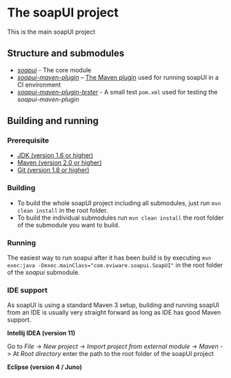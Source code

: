 # The soapUI project

This is the main soapUI project

## Structure and submodules

* *[soapui](https://github.com/SmartBear/soapui/tree/SOAPUI-3838-Convert-to-maven3/soapui)* - The core module
* *[soapui-maven-plugin](https://github.com/SmartBear/soapui/tree/SOAPUI-3838-Convert-to-maven3/soapui-maven-plugin)* – [The Maven plugin](http://www.soapui.org/Test-Automation/maven-2x.html) used for running soapUI in a CI environment
* *[soapui-maven-plugin-tester](https://github.com/SmartBear/soapui/tree/SOAPUI-3838-Convert-to-maven3/soapui-maven-plugin-tester)* - A small test `pom.xml` used for testing the *soapui-maven-plugin*

## Building and running

### Prerequisite

* [JDK (version 1.6 or higher)](http://www.oracle.com/technetwork/java/javase/downloads/index.html)
* [Maven (version 2.0 or higher)](http://maven.apache.org/)
* [Git (version 1.8 or higher)](http://git-scm.com)

### Building

* To build the whole soapUI project including all submodules, just run `mvn clean install` in the root folder.
* To build the individual submodules run `mvn clean install` the root folder of the submodule you want to build.

### Running

The easiest way to run soapui after it has been build is by executing `mvn exec:java -Dexec.mainClass="com.eviware.soapui.SoapUI"` in the root folder of the *soapui* submodule.

### IDE support

As soapUI is using a standard Maven 3 setup, building and running soapUI from an IDE is usually very straight forward as long as IDE has good Maven support.

**Intellij IDEA (version 11)**

Go to *File* -> *New project* -> *Import project from external module* -> *Maven* -> At *Root directory* enter the path to the root folder of the soapUI project

**Eclipse (version 4 / Juno)**


